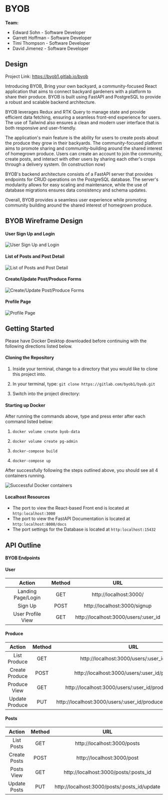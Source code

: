# BYOB

**Team:**

- Edward Sohn - Software Developer
- Garrett Hoffman - Software Developer
- Timi Thompson - Software Developer
- David Jimenez - Software Developer

## Design

Project Link: https://byob1.gitlab.io/byob

Introducing BYOB, Bring your own backyard, a community-focused React application that aims to connect backyard gardeners with a platform to share their produce. BYOB is built using FastAPI and PostgreSQL to provide a robust and scalable backend architecture.

BYOB leverages Redux and RTK Query to manage state and provide efficient data fetching, ensuring a seamless front-end experience for users. The use of Tailwind also ensures a clean and modern user interface that is both responsive and user-friendly.

The application's main feature is the ability for users to create posts about the produce they grow in their backyards. The community-focused platform aims to promote sharing and community-building around the shared interest of homegrown produce. Users can create an account to join the community, create posts, and interact with other users by sharing each other's crops through a delivery system. (In construction now)

BYOB's backend architecture consists of a FastAPI server that provides endpoints for CRUD operations on the PostgreSQL database. The server's modularity allows for easy scaling and maintenance, while the use of database migrations ensures data consistency and schema updates.

Overall, BYOB provides a seamless user experience while promoting community building around the shared interest of homegrown produce.

## BYOB Wireframe Design

#### User Sign Up and Login

![User Sign Up and Login](https://i.gyazo.com/1a98b5fa7f344c06ed9243b50f0c9a0c.png)

#### List of Posts and Post Detail

![List of Posts and Post Detail](https://i.gyazo.com/3f124e450d9a2d18d75870845fdc04fb.png)

#### Create/Update Post/Produce Forms

![Create/Update Post/Produce Forms](https://i.gyazo.com/1c7a3a1c899efef62b892cf2e8cb9766.png)

#### Profile Page

![Profile Page](https://i.gyazo.com/0c89bbe89609c16aab9e4e2bc266e52e.png)

## Getting Started

Please have Docker Desktop downloaded before continuing with the following directions listed below.

#### Cloning the Repository

1. Inside your terminal, change to a directory that you would like to clone this project into.

2. In your terminal, type: `git clone https://gitlab.com/byob1/byob.git`

3. Switch into the project directory:

#### Starting up Docker

After running the commands above, type and press enter after each command listed below:

1. `docker volume create byob-data`

2. `docker volume create pg-admin`

3. `docker-compose build`

4. `docker-compose up`

After successfully following the steps outlined above, you should see all 4 containers running.

![Successful Docker containers](https://i.gyazo.com/7bb313354f6a532e06edbbec816f74ba.png)

#### Localhost Resources

- The port to view the React-based Front end is located at `http:localhost:3000`
- The port to view the FastAPI Documentation is located at `http:localhost:8000/docs`
- The port settings for the Database is located at `http:localhost:15432`

## API Outline

#### BYOB Endpoints

#### User

|       Action       | Method |                 URL                  |
| :----------------: | :----: | :----------------------------------: |
| Landing Page/Login |  GET   |        http://localhost:3000/        |
|      Sign Up       |  POST  |     http://localhost:3000/signup     |
| User Profile View  |  GET   | http://localhost:3000/users/:user_id |

#### Produce

|     Action     | Method |                               URL                               |
| :------------: | :----: | :-------------------------------------------------------------: |
|  List Produce  |  GET   |          http://localhost:3000/users/:user_id/produce           |
| Create Produce |  POST  |        http://localhost:3000/users/:user_id/produce/new         |
|  Produce View  |  GET   |    http://localhost:3000/users/:user_id/produce/:produce_id     |
| Update Produce |  PUT   | http://localhost:3000/users/:user_id/produce/:produce_id/update |

#### Posts

|    Action    | Method |                     URL                      |
| :----------: | :----: | :------------------------------------------: |
|  List Posts  |  GET   |         http://localhost:3000/posts          |
| Create Posts |  POST  |          http://localhost:3000/post          |
|  Posts View  |  GET   |    http://localhost:3000/posts/:posts_id     |
| Update Posts |  PUT   | http://localhost:3000/posts/:posts_id/update |
